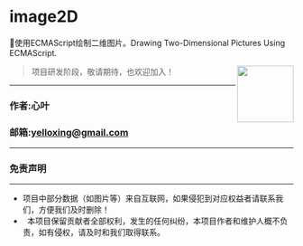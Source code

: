 # image2D
🍇使用ECMAScript绘制二维图片。Drawing Two-Dimensional Pictures Using ECMAScript.

<img align="right" height="100" src="https://github.com/yelloxing/image2D/blob/master/data/image/image2D.png">

> 项目研发阶段，敬请期待，也欢迎加入！

****
### 作者:心叶
### 邮箱:yelloxing@gmail.com
****

### 免责声明
------
*   项目中部分数据（如图片等）来自互联网，如果侵犯到对应权益者请联系我们，方便我们及时删除！
*   本项目保留贡献者全部权利，发生的任何纠纷，本项目作者和维护人概不负责，如有侵权，请及时和我们取得联系。
